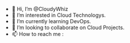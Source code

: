 - 👋 Hi, I’m @CloudyWhiz
- 👀 I’m interested in Cloud Technologys.
- 🌱 I’m currently learning DevOps.
- 💞️ I’m looking to collaborate on Cloud Projects.
- 📫 How to reach me : 

<!---
CloudyWhiz/CloudyWhiz is a ✨ special ✨ repository because its `README.md` (this file) appears on your GitHub profile.
You can click the Preview link to take a look at your changes.
--->
